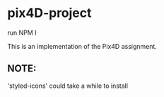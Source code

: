 # pix4D-project

run NPM I

This is an implementation of the Pix4D assignment.

## NOTE: ##
'styled-icons' could take a while to install 


